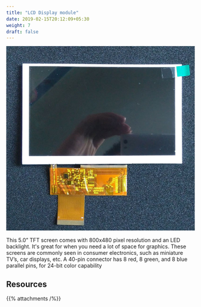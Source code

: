 ```yaml
---
title: "LCD Display module"
date: 2019-02-15T20:12:09+05:30
weight: 7
draft: false
---
```


![lcd](/hardware-overview/LCD-display/images/lcd.jpg "lcd")

This 5.0” TFT screen comes with 800x480 pixel resolution and an LED backlight. It's great for when you need a lot of space for graphics. These screens are commonly seen in consumer electronics, such as miniature TV’s, car displays, etc. A 40-pin connector has 8 red, 8 green, and 8 blue parallel pins, for 24-bit color capability

## Resources

{{% attachments /%}}
